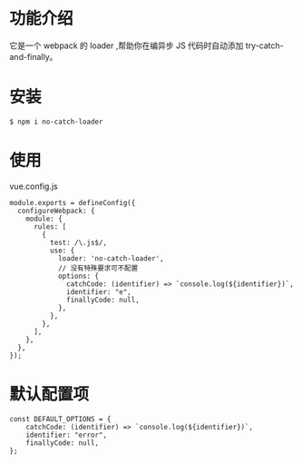 # 功能介绍

它是一个 webpack 的 loader ,帮助你在编异步 JS 代码时自动添加 try-catch-and-finally。

# 安装

```
$ npm i no-catch-loader
```

# 使用

vue.config.js

```
module.exports = defineConfig({
  configureWebpack: {
    module: {
      rules: [
        {
          test: /\.js$/,
          use: {
            loader: 'no-catch-loader',
            // 没有特殊要求可不配置
            options: {
              catchCode: (identifier) => `console.log(${identifier})`,
              identifier: "e",
              finallyCode: null,
            },
          },
        },
      ],
    },
  },
});
```

# 默认配置项

```
const DEFAULT_OPTIONS = {
    catchCode: (identifier) => `console.log(${identifier})`,
    identifier: "error",
    finallyCode: null,
};
```
